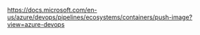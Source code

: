 
 https://docs.microsoft.com/en-us/azure/devops/pipelines/ecosystems/containers/push-image?view=azure-devops
 
 
